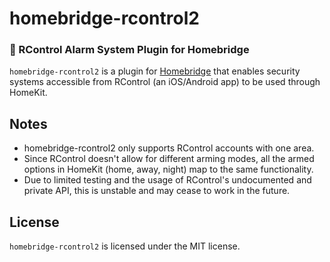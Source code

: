# homebridge-rcontrol2
### 🚨 RControl Alarm System Plugin for Homebridge

`homebridge-rcontrol2` is a plugin for [Homebridge](https://homebridge.io/) that enables security systems accessible from RControl (an iOS/Android app) to be used through HomeKit.

## Notes
- homebridge-rcontrol2 only supports RControl accounts with one area.
- Since RControl doesn't allow for different arming modes, all the armed options in HomeKit (home, away, night) map to the same functionality.
- Due to limited testing and the usage of RControl's undocumented and private API, this is unstable and may cease to work in the future. 

## License
`homebridge-rcontrol2` is licensed under the MIT license.
